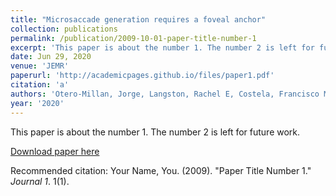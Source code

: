 ```yaml
---
title: "Microsaccade generation requires a foveal anchor"
collection: publications
permalink: /publication/2009-10-01-paper-title-number-1
excerpt: 'This paper is about the number 1. The number 2 is left for future work.'
date: Jun 29, 2020
venue: 'JEMR'
paperurl: 'http://academicpages.github.io/files/paper1.pdf'
citation: 'a'
authors: 'Otero-Millan, Jorge, Langston, Rachel E, Costela, Francisco M, Macknik, Stephen L, Martinez-Conde, Susana'
year: '2020'
---
```

This paper is about the number 1. The number 2 is left for future work.

[Download paper here](http://academicpages.github.io/files/paper1.pdf)

Recommended citation: Your Name, You. (2009). "Paper Title Number 1." <i>Journal 1</i>. 1(1).
